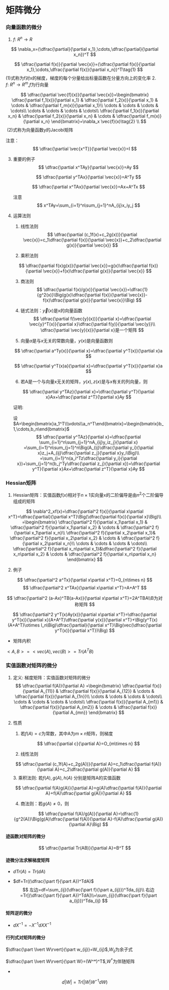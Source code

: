 # 矩阵微分

### 向量函数的微分

1.  $f:\ R^n\rightarrow R$

$$
\nabla_x=(\dfrac{\partial}{\partial x_1},\cdots,\dfrac{\partial}{\partial x_n})^T
$$

$$
\dfrac{\partial f(x)}{\partial \vec{x}}=(\dfrac{\partial f(x)}{\partial x_1},\cdots,\dfrac{\partial f(x)}{\partial x_n})^T\tag{1}
$$
​	(1)式称为f对x的梯度，梯度的每个分量给出标量函数在分量方向上的变化率
2. $f:\ R^n \rightarrow R^m$,$f$为行向量

$$
\dfrac{\partial \vec{f}(x)}{\partial \vec{x}}=\begin{bmatrix}
\dfrac{\partial f_1(x)}{\partial x_1} & \dfrac{\partial f_2(x)}{\partial x_1} & \cdots & \dfrac{\partial f_m(x)}{\partial x_1}\\
\cdots & \cdots & \cdots & \cdots\\
\cdots & \cdots & \cdots & \cdots\\
\dfrac{\partial f_1(x)}{\partial x_n} & \dfrac{\partial f_2(x)}{\partial x_n} & \cdots & \dfrac{\partial f_m(x)}{\partial x_n}
\end{bmatrix}=\nabla_x \vec{f}(x)\tag{2}
\\
$$
​	(2)式称为向量函数y的Jacobi矩阵

注意：
$$
\dfrac{\partial \vec{x^T}}{\partial \vec{x}}=I
$$

3. 重要的例子
   $$
   \dfrac{\partial x^TAy}{\partial \vec{x}}=Ay
   $$

   $$
   \dfrac{\partial y^TAx}{\partial \vec{x}}=A^Ty
   $$

   $$
   \dfrac{\partial x^TAx}{\partial \vec{x}}=Ax+A^Tx
   $$
   
   注意
   $$
   x^TAy=\sum_{i=1}^n\sum_{j=1}^nA_{ij}x_iy_j
   $$
   
4. 运算法则

   1. 线性法则
      $$
      \dfrac{\partial (c_1f(x)+c_2g(x))}{\partial \vec{x}}=c_1\dfrac{\partial f(x)}{\partial \vec{x}}+c_2\dfrac{\partial g(x)}{\partial \vec{x}}
      $$
      
   2. 乘积法则

   $$
   \dfrac{\partial f(x)g(x)}{\partial \vec{x}}=g(x)\dfrac{\partial f(x)}{\partial \vec{x}}+f(x)\dfrac{\partial g(x)}{\partial \vec{x}}
   $$

   3. 商法则
   $$
   \dfrac{\partial f(x)/g(x)}{\partial \vec{x}}=\dfrac{1}{g^2(x)}\Big(g(x)\dfrac{\partial f(x)}{\partial \vec{x}}-f(x)\dfrac{\partial g(x)}{\partial \vec{x}}\Big)
   $$

   4. 链式法则：$\vec{y}(x)$是x的向量函数
      $$
   \dfrac{\partial f(\vec{y}(x))}{\partial x}=\dfrac{\partial \vec{y}^T(x)}{\partial x}\dfrac{\partial f(y)}{\partial \vec{y}}\\
      \dfrac{\partial \vec{y}(x)}{\partial x}是一个矩阵
      $$
   
   5. 向量$a$是与$x$无关的常数向量，$y(x)$是向量函数则
   
   $$
   \dfrac{\partial a^Ty(x)}{\partial x}=\dfrac{\partial y^T(x)}{\partial x}a
   $$
   
   $$
   \dfrac{\partial y^T(x)a}{\partial x}=\dfrac{\partial y^T(x)}{\partial x}a
   $$
   
   6. 若A是一个与向量x无关的矩阵，$y(x),z(x)$是与x有关的列向量，则
   
   $$
   \dfrac{\partial y^TAz}{\partial x}=\dfrac{\partial y^T}{\partial x}Ax+\dfrac{\partial z^T}{\partial x}Ay
   $$
   
   证明:
   
   设$A=\begin{bmatrix}a_1^T\\\vdots\\a_n^T\end{bmatrix}=\begin{bmatrix}b_1,\cdots,b_n\end{bmatrix}$
   $$
   \dfrac{\partial y^TAz}{\partial x}=\dfrac{\partial \sum_{i=1}^n\sum_{j=1}^nA_{ij}y_iz_j}{\partial x}
   =\sum_{i=1}^n\sum_{j=1}^n\Big(A_{ij}\dfrac{\partial y_i}{\partial x}z_j+A_{ij}\dfrac{\partial z_j}{\partial x}y_i\Big)\\
   =\sum_{i=1}^n(a_i^Tz\dfrac{\partial y_i}{\partial x})+\sum_{j=1}^n(b_j^Ty\dfrac{\partial z_j}{\partial x})=\dfrac{\partial y^T}{\partial x}Ax+\dfrac{\partial z^T}{\partial x}Ay
   $$

### Hessian矩阵

1. Hessian矩阵：实值函数$f(x)$相对于$n\times1$实向量x的二阶偏导是由$n^2$个二阶偏导组成的矩阵


$$
\nabla^2_xf(x)=\dfrac{\partial^2 f(x)}{\partial x\partial x^T}=\dfrac{\partial}{\partial x^T}\Big(\dfrac{\partial f(x)}{\partial x}\Big)\\
=\begin{bmatrix}
   \dfrac{\partial^2 f}{\partial x_1\partial x_1} & \dfrac{\partial^2 f}{\partial x_1\partial x_2} & \cdots & \dfrac{\partial^2 f}{\partial x_1\partial x_n}\\
   \dfrac{\partial^2 f}{\partial x_2\partial x_1}& \dfrac{\partial^2 f}{\partial x_2\partial x_2} & \cdots & \dfrac{\partial^2 f}{\partial x_2\partial x_n}\\
   \cdots & \cdots & \cdots & \cdots\\
   \dfrac{\partial^2 f}{\partial x_n\partial x_1}&\dfrac{\partial^2 f}{\partial x_n\partial x_2} & \cdots & \dfrac{\partial^2 f}{\partial x_n\partial x_n}
   \end{bmatrix}
$$

2. 例子

$$
   \dfrac{\partial^2 a^Tx}{\partial x\partial x^T}=0_{n\times n}
$$
$$
      \dfrac{\partial^2 x^TAx}{\partial x\partial x^T}=A+A^T
$$

$$
\dfrac{\partial^2 (a-Ax)^TB(a-Ax)}{\partial x\partial x^T}=2A^TBA\\B为对称矩阵
$$

$$
\dfrac{\partial^2 y^T(x)Ay(x)}{\partial x\partial x^T}=\dfrac{\partial y^T(x)}{\partial x}(A+A^T)\dfrac{\partial y(x)}{\partial x^T}+\Big(y^T(x)(A+A^T)\otimes I_n\Big)\dfrac{\partial}{\partial x^T}\Big(vec(\dfrac{\partial y^T(x)}{\partial x^T})\Big)
$$

- 矩阵内积

$<A,B>=<vec(A),vec(B)>=Tr(A^TB)$

### 实值函数对矩阵的微分

1. 定义: 梯度矩阵：实值函数对矩阵的微分
$$
\dfrac{\partial f(A)}{\partial A}
=\begin{bmatrix}
\dfrac{\partial f(x)}{\partial A_{11}} & \dfrac{\partial f(x)}{\partial A_{12}} & \cdots & \dfrac{\partial f(x)}{\partial A_{1n}}\\
\cdots &                                                                               \cdots & \cdots & \cdots\\
\cdots & \cdots & \cdots & \cdots\\
\dfrac{\partial f(x)}{\partial A_{m1}} & \dfrac{\partial f(x)}{\partial A_{m2}} & \cdots & \dfrac{\partial f(x)}{\partial A_{mn}}
\end{bmatrix}
$$
2. 性质

   1.  若$f(A)=c$为常数，其中A为$m\times n$矩阵，则梯度

   $$
   \dfrac{\partial c}{\partial A}=O_{m\times n}
   $$

   2. 线性法则

   $$
   \dfrac{\partial (c_1f(A)+c_2g(A))}{\partial A}=c_1\dfrac{\partial f(A)}{\partial A}+c_2\dfrac{\partial g(A)}{\partial A}
   $$
   3. 乘积法则: 若$f(A),g(A),h(A)$ 分别是矩阵A的实值函数
   
   $$
   \dfrac{\partial f(A)g(A)}{\partial A}=g(A)\dfrac{\partial f(A)}{\partial A}+f(A)\dfrac{\partial g(A)}{\partial A}
   $$
   
   4. 商法则：若$g(A)\ne 0$，则
   
   $$
   \dfrac{\partial f(A)/g(A)}{\partial A}=\dfrac{1}{g^2(A)}\Big(g(A)\dfrac{\partial f(A)}{\partial A}-f(A)\dfrac{\partial g(A)}{\partial A}\Big)
   $$
   
   

#### 迹函数对矩阵的微分
$$
\dfrac{\partial Tr(AB)}{\partial A}=B^T
$$
#### 迹微分法求解梯度矩阵

- $dTr(A)=Tr(dA)$

- $df=Tr((\dfrac{\part f}{\part A})^TdA)$
$$
  左边=df=\sum_{ij}(\dfrac{\part f}{\part a_{ij}})^Tda_{ij}\\
  右边=Tr[(\dfrac{\part f}{\part A})^TdA]\\=\sum_{ij}(\dfrac{\part f}{\part a_{ij}})^Tda_{ij}
$$


#### 矩阵逆的微分

- $dX^{-1}=-X^{-1}dXX^{-1}$

#### 行列式对矩阵的微分

$\dfrac{\part \lvert W\rvert}{\part w_{ij}}=W_{ij}$,$W_{ij}$为余子式

$\dfrac{\part \lvert W\rvert}{\part W}=(W^*)^T$,$W^*$为伴随矩阵

- 
$$
d\lvert W\rvert=Tr(\lvert W\rvert W^{-1}dW)
$$

